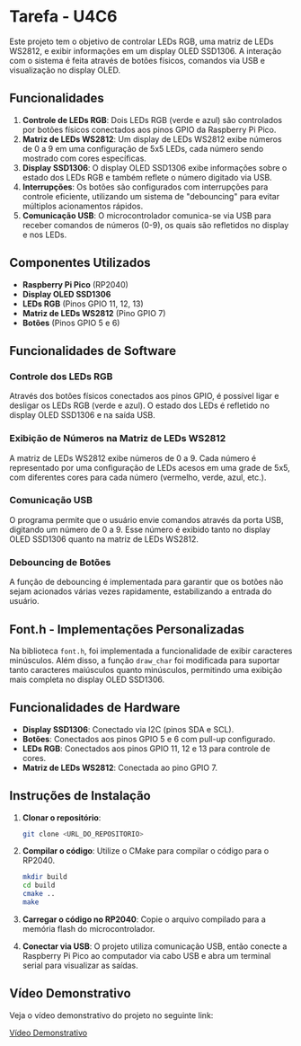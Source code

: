 # Tarefa - U4C6

Este projeto tem o objetivo de controlar LEDs RGB, uma matriz de LEDs WS2812, e exibir informações em um display OLED SSD1306. A interação com o sistema é feita através de botões físicos, comandos via USB e visualização no display OLED.

## Funcionalidades

1. **Controle de LEDs RGB**: Dois LEDs RGB (verde e azul) são controlados por botões físicos conectados aos pinos GPIO da Raspberry Pi Pico.
2. **Matriz de LEDs WS2812**: Um display de LEDs WS2812 exibe números de 0 a 9 em uma configuração de 5x5 LEDs, cada número sendo mostrado com cores específicas.
3. **Display SSD1306**: O display OLED SSD1306 exibe informações sobre o estado dos LEDs RGB e também reflete o número digitado via USB.
4. **Interrupções**: Os botões são configurados com interrupções para controle eficiente, utilizando um sistema de "debouncing" para evitar múltiplos acionamentos rápidos.
5. **Comunicação USB**: O microcontrolador comunica-se via USB para receber comandos de números (0-9), os quais são refletidos no display e nos LEDs.

## Componentes Utilizados

- **Raspberry Pi Pico** (RP2040)
- **Display OLED SSD1306**
- **LEDs RGB** (Pinos GPIO 11, 12, 13)
- **Matriz de LEDs WS2812** (Pino GPIO 7)
- **Botões** (Pinos GPIO 5 e 6)

## Funcionalidades de Software

### Controle dos LEDs RGB

Através dos botões físicos conectados aos pinos GPIO, é possível ligar e desligar os LEDs RGB (verde e azul). O estado dos LEDs é refletido no display OLED SSD1306 e na saída USB.

### Exibição de Números na Matriz de LEDs WS2812

A matriz de LEDs WS2812 exibe números de 0 a 9. Cada número é representado por uma configuração de LEDs acesos em uma grade de 5x5, com diferentes cores para cada número (vermelho, verde, azul, etc.).

### Comunicação USB

O programa permite que o usuário envie comandos através da porta USB, digitando um número de 0 a 9. Esse número é exibido tanto no display OLED SSD1306 quanto na matriz de LEDs WS2812.

### Debouncing de Botões

A função de debouncing é implementada para garantir que os botões não sejam acionados várias vezes rapidamente, estabilizando a entrada do usuário.

## Font.h - Implementações Personalizadas

Na biblioteca `font.h`, foi implementada a funcionalidade de exibir caracteres minúsculos. Além disso, a função `draw_char` foi modificada para suportar tanto caracteres maiúsculos quanto minúsculos, permitindo uma exibição mais completa no display OLED SSD1306.

## Funcionalidades de Hardware

- **Display SSD1306**: Conectado via I2C (pinos SDA e SCL).
- **Botões**: Conectados aos pinos GPIO 5 e 6 com pull-up configurado.
- **LEDs RGB**: Conectados aos pinos GPIO 11, 12 e 13 para controle de cores.
- **Matriz de LEDs WS2812**: Conectada ao pino GPIO 7.

## Instruções de Instalação

1. **Clonar o repositório**:
   ```bash
   git clone <URL_DO_REPOSITORIO>
   ```

2. **Compilar o código**:
   Utilize o CMake para compilar o código para o RP2040.

   ```bash
   mkdir build
   cd build
   cmake ..
   make
   ```

3. **Carregar o código no RP2040**:
   Copie o arquivo compilado para a memória flash do microcontrolador.

4. **Conectar via USB**:
   O projeto utiliza comunicação USB, então conecte a Raspberry Pi Pico ao computador via cabo USB e abra um terminal serial para visualizar as saídas.

## Vídeo Demonstrativo

Veja o vídeo demonstrativo do projeto no seguinte link:

[Vídeo Demonstrativo](https://youtube.com/shorts/2QOxWYOd0_U?si=wLij0cFYWLklwHJx)